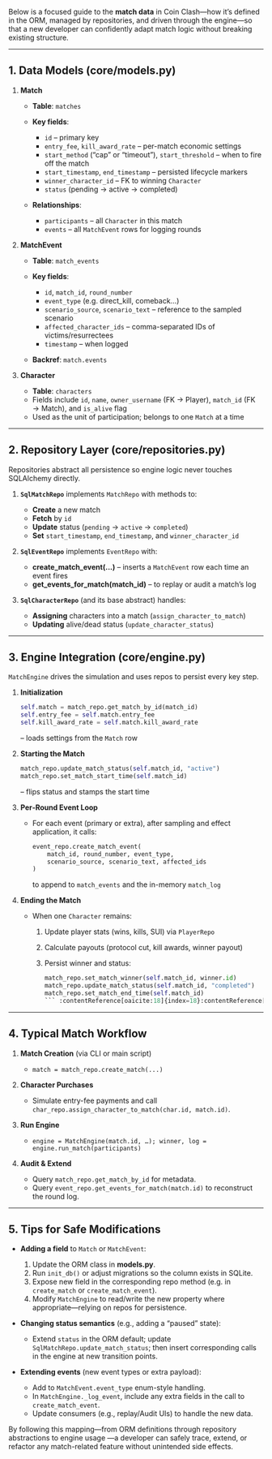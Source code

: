 Below is a focused guide to the **match data** in Coin Clash—how it’s defined in the ORM, managed by repositories, and driven through the engine—so that a new developer can confidently adapt match logic without breaking existing structure.

---

## 1. Data Models (core/models.py)

1. **Match**

   * **Table**: `matches`
   * **Key fields**:

     * `id` – primary key
     * `entry_fee`, `kill_award_rate` – per-match economic settings
     * `start_method` (“cap” or “timeout”), `start_threshold` – when to fire off the match
     * `start_timestamp`, `end_timestamp` – persisted lifecycle markers
     * `winner_character_id` – FK to winning `Character`
     * `status` (pending → active → completed)
   * **Relationships**:

     * `participants` – all `Character` in this match
     * `events` – all `MatchEvent` rows for logging rounds&#x20;

2. **MatchEvent**

   * **Table**: `match_events`
   * **Key fields**:

     * `id`, `match_id`, `round_number`
     * `event_type` (e.g. direct\_kill, comeback…)
     * `scenario_source`, `scenario_text` – reference to the sampled scenario
     * `affected_character_ids` – comma-separated IDs of victims/resurrectees
     * `timestamp` – when logged
   * **Backref**: `match.events`&#x20;

3. **Character**

   * **Table**: `characters`
   * Fields include `id`, `name`, `owner_username` (FK → Player), `match_id` (FK → Match), and `is_alive` flag
   * Used as the unit of participation; belongs to one `Match` at a time&#x20;

---

## 2. Repository Layer (core/repositories.py)

Repositories abstract all persistence so engine logic never touches SQLAlchemy directly.

1. **`SqlMatchRepo`** implements `MatchRepo` with methods to:

   * **Create** a new match
   * **Fetch** by `id`
   * **Update** status (`pending` → `active` → `completed`)
   * **Set** `start_timestamp`, `end_timestamp`, and `winner_character_id`&#x20;

2. **`SqlEventRepo`** implements `EventRepo` with:

   * **create\_match\_event(...)** – inserts a `MatchEvent` row each time an event fires
   * **get\_events\_for\_match(match\_id)** – to replay or audit a match’s log&#x20;

3. **`SqlCharacterRepo`** (and its base abstract) handles:

   * **Assigning** characters into a match (`assign_character_to_match`)
   * **Updating** alive/dead status (`update_character_status`)&#x20;

---

## 3. Engine Integration (core/engine.py)

`MatchEngine` drives the simulation and uses repos to persist every key step.

1. **Initialization**

   ```python
   self.match = match_repo.get_match_by_id(match_id)
   self.entry_fee = self.match.entry_fee
   self.kill_award_rate = self.match.kill_award_rate
   ```

   ­– loads settings from the `Match` row&#x20;

2. **Starting the Match**

   ```python
   match_repo.update_match_status(self.match_id, "active")
   match_repo.set_match_start_time(self.match_id)
   ```

   ­– flips status and stamps the start time&#x20;

3. **Per‐Round Event Loop**

   * For each event (primary or extra), after sampling and effect application, it calls:

     ```python
     event_repo.create_match_event(
         match_id, round_number, event_type,
         scenario_source, scenario_text, affected_ids
     )
     ```

     to append to `match_events` and the in-memory `match_log`&#x20;

4. **Ending the Match**

   * When one `Character` remains:

     1. Update player stats (wins, kills, SUI) via `PlayerRepo`
     2. Calculate payouts (protocol cut, kill awards, winner payout)
     3. Persist winner and status:

        ````python
        match_repo.set_match_winner(self.match_id, winner.id)
        match_repo.update_match_status(self.match_id, "completed")
        match_repo.set_match_end_time(self.match_id)
        ``` :contentReference[oaicite:18]{index=18}:contentReference[oaicite:19]{index=19}  
        ````

---

## 4. Typical Match Workflow

1. **Match Creation** (via CLI or main script)

   * `match = match_repo.create_match(...)`

2. **Character Purchases**

   * Simulate entry-fee payments and call `char_repo.assign_character_to_match(char.id, match.id)`.

3. **Run Engine**

   * `engine = MatchEngine(match.id, …); winner, log = engine.run_match(participants)`

4. **Audit & Extend**

   * Query `match_repo.get_match_by_id` for metadata.
   * Query `event_repo.get_events_for_match(match.id)` to reconstruct the round log.

---

## 5. Tips for Safe Modifications

* **Adding a field** to `Match` or `MatchEvent`:

  1. Update the ORM class in **models.py**.
  2. Run `init_db()` or adjust migrations so the column exists in SQLite.
  3. Expose new field in the corresponding repo method (e.g. in `create_match` or `create_match_event`).
  4. Modify `MatchEngine` to read/write the new property where appropriate—relying on repos for persistence.

* **Changing status semantics** (e.g., adding a “paused” state):

  * Extend `status` in the ORM default; update `SqlMatchRepo.update_match_status`; then insert corresponding calls in the engine at new transition points.

* **Extending events** (new event types or extra payload):

  * Add to `MatchEvent.event_type` enum-style handling.
  * In `MatchEngine._log_event`, include any extra fields in the call to `create_match_event`.
  * Update consumers (e.g., replay/Audit UIs) to handle the new data.

By following this mapping—from ORM definitions  through repository abstractions  to engine usage —a developer can safely trace, extend, or refactor any match-related feature without unintended side effects.
